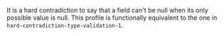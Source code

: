 It is a hard contradiction to say that a field can't be null when its only possible value is null. This profile is
functionally equivalent to the one in `hard-contradiction-type-validation-1`.
